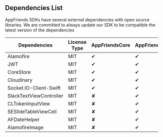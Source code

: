 ## Dependencies List
AppFriends SDKs have several external dependencies with open source libraries. We are committed to always update our SDK to be compatible the latest version of the dependencies

Dependencies   |   License Type   |   AppFriendsCore  |  AppFriendsUI   |  Version (swift3.0) |  Version (swift3.1)                    
-------------  | ---------------  | ----------------  | --------------- | ------------------  | -------------------
Alamofire                 | MIT   | ✔                 | ✔               | ~> 4.0.1            | ~> 4.0.1        
JWT                       | MIT   | ✔                 | ✔               | ~> 2.1.0            | ~> 2.1.0                     
CoreStore                 | MIT   | ✔                 | ✔               | ~> 2.1.3            | ~> 2.1.3     
Cloudinary                | MIT   | ✔                 | ✔               | ~> 1.0.15           | ~> 1.0.15    
Socket.IO-Client-Swift    | MIT   | ✔                 | ✔               | ~> 8.1.1            | ~> 8.1.1      
SlackTextViewController   | MIT   | ✘                 | ✔               | ~> 1.9.5            | ~> 1.9.5         
CLTokenInputView          | MIT   | ✘                 | ✔               | ~> 2.3.0            | ~> 2.3.0     
SESlideTableViewCell      | MIT   | ✘                 | ✔               | ~> 0.7.1            | ~> 0.7.1     
AFDateHelper              | MIT   | ✘                 | ✔               | ~> 3.5.3            | ~> 3.5.3     
AlamofireImage            | MIT   | ✘                 | ✔               | ~> 3.1.0            | ~> 3.1.0     
